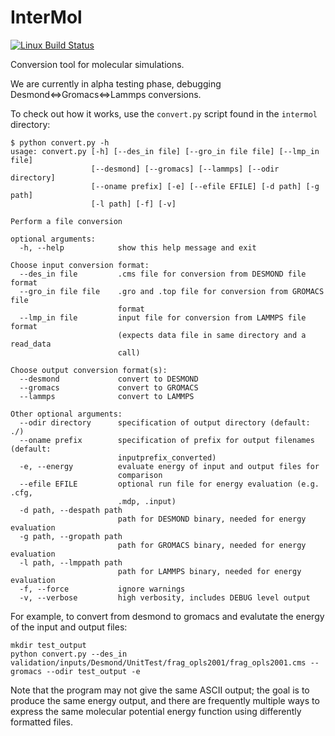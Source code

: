 InterMol
========

[![Linux Build Status](https://travis-ci.org/ctk3b/intermol.png?branch=develop)](https://travis-ci.org/ctk3b/intermol)

Conversion tool for molecular simulations. 

We are currently in alpha testing phase, debugging Desmond<=>Gromacs<=>Lammps conversions. 

To check out how it works, use the ````convert.py```` script found in the ````intermol```` directory:

````
$ python convert.py -h
usage: convert.py [-h] [--des_in file] [--gro_in file file] [--lmp_in file]
                  [--desmond] [--gromacs] [--lammps] [--odir directory]
                  [--oname prefix] [-e] [--efile EFILE] [-d path] [-g path]
                  [-l path] [-f] [-v]

Perform a file conversion

optional arguments:
  -h, --help            show this help message and exit

Choose input conversion format:
  --des_in file         .cms file for conversion from DESMOND file format
  --gro_in file file    .gro and .top file for conversion from GROMACS file
                        format
  --lmp_in file         input file for conversion from LAMMPS file format
                        (expects data file in same directory and a read_data
                        call)

Choose output conversion format(s):
  --desmond             convert to DESMOND
  --gromacs             convert to GROMACS
  --lammps              convert to LAMMPS

Other optional arguments:
  --odir directory      specification of output directory (default: ./)
  --oname prefix        specification of prefix for output filenames (default:
                        inputprefix_converted)
  -e, --energy          evaluate energy of input and output files for
                        comparison
  --efile EFILE         optional run file for energy evaluation (e.g. .cfg,
                        .mdp, .input)
  -d path, --despath path
                        path for DESMOND binary, needed for energy evaluation
  -g path, --gropath path
                        path for GROMACS binary, needed for energy evaluation
  -l path, --lmppath path
                        path for LAMMPS binary, needed for energy evaluation
  -f, --force           ignore warnings
  -v, --verbose         high verbosity, includes DEBUG level output
````

For example, to convert from desmond to gromacs and evalutate the energy of the input and output files:

````
mkdir test_output
python convert.py --des_in validation/inputs/Desmond/UnitTest/frag_opls2001/frag_opls2001.cms --gromacs --odir test_output -e
````

Note that the program may not give the same ASCII output; the goal is to produce the same energy output, and there are frequently multiple ways to express the same molecular potential energy function using differently formatted files.
